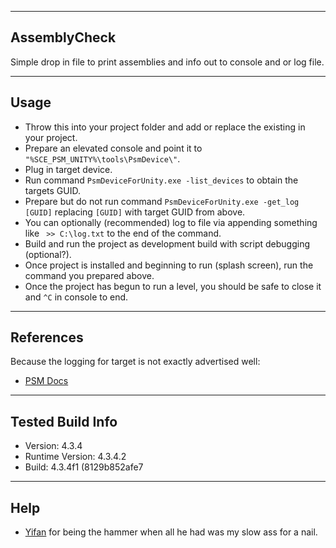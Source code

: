 -------
AssemblyCheck
-------

Simple drop in file to print assemblies and info out to console and or log file.

-------
Usage
-------

- Throw this into your project folder and add or replace the existing in your project.
- Prepare an elevated console and point it to `"%SCE_PSM_UNITY%\tools\PsmDevice\"`.
- Plug in target device.
- Run command `PsmDeviceForUnity.exe -list_devices` to obtain the targets GUID.
- Prepare but do not run command `PsmDeviceForUnity.exe -get_log [GUID]` replacing `[GUID]` with target GUID from above.
- You can optionally (recommended) log to file via appending something like ` >> C:\log.txt` to the end of the command.
- Build and run the project as development build with script debugging (optional?).
- Once project is installed and beginning to run (splash screen), run the command you prepared above.
- Once the project has begun to run a level, you should be safe to close it and `^C` in console to end.

-------
References
-------
Because the logging for target is not exactly advertised well:
- [PSM Docs](https://psm.playstation.net/static/general/all/unity_for_psm/en/Documentation/Manual/PSMPsmDevice.html)

-------
Tested Build Info
-------
- Version: 4.3.4
- Runtime Version: 4.3.4.2
- Build: 4.3.4f1 (8129b852afe7

-------
Help
-------

- [Yifan](https://twitter.com/yifanlu) for being the hammer when all he had was my slow ass for a nail.

